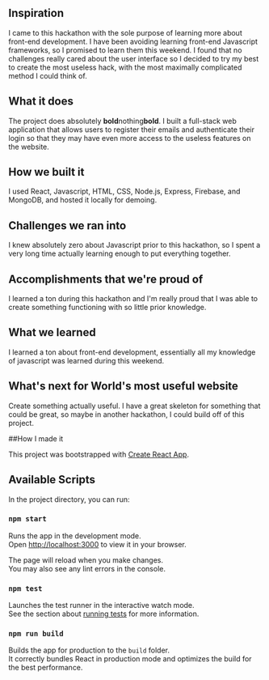 ## Inspiration
I came to this hackathon with the sole purpose of learning more about front-end development. I have been avoiding learning front-end Javascript frameworks, so I promised to learn them this weekend. I found that no challenges really cared about the user interface so I decided to try my best to create the most useless hack, with the most maximally complicated method I could think of.
## What it does
The project does absolutely **bold**nothing**bold**. I built a full-stack web application that allows users to register their emails and authenticate their login so that they may have even more access to the useless features on the website.
## How we built it
I used React, Javascript, HTML, CSS, Node.js, Express, Firebase, and MongoDB, and hosted it locally for demoing.
## Challenges we ran into
I knew absolutely zero about Javascript prior to this hackathon, so I spent a very long time actually learning enough to put everything together.
## Accomplishments that we're proud of
I learned a ton during this hackathon and I'm really proud that I was able to create something functioning with so little prior knowledge.
## What we learned
I learned a ton about front-end development, essentially all my knowledge of javascript was learned during this weekend.
## What's next for World's most useful website
Create something actually useful. I have a great skeleton for something that could be great, so maybe in another hackathon, I could build off of this project.

##How I made it

This project was bootstrapped with [Create React App](https://github.com/facebook/create-react-app).

## Available Scripts

In the project directory, you can run:

### `npm start`

Runs the app in the development mode.\
Open [http://localhost:3000](http://localhost:3000) to view it in your browser.

The page will reload when you make changes.\
You may also see any lint errors in the console.

### `npm test`

Launches the test runner in the interactive watch mode.\
See the section about [running tests](https://facebook.github.io/create-react-app/docs/running-tests) for more information.

### `npm run build`

Builds the app for production to the `build` folder.\
It correctly bundles React in production mode and optimizes the build for the best performance.
